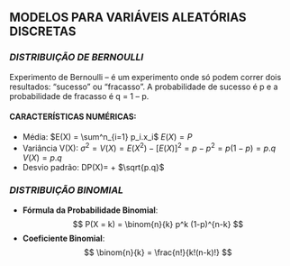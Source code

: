 
## MODELOS PARA VARIÁVEIS ALEATÓRIAS DISCRETAS

### *DISTRIBUIÇÃO DE BERNOULLI* 
Experimento de Bernoulli – é um experimento onde só podem correr dois resultados: “sucesso” ou “fracasso”. A probabilidade de sucesso é p e a probabilidade de fracasso é q = 1 – p.
#### CARACTERÍSTICAS NUMÉRICAS: 
- Média: 
	$E(X) = \sum^n_{i=1} p_i.x_i$
	$E(X) = P$
- Variância V(X): 
	${\sigma}^2 = V(X) = E(X^2) - [E(X)]^2 = p - p^2 = p(1-p) = p.q$  
	$V(X) = p.q$
- Desvio padrão: 
	DP(X)= + $\sqrt{p.q}$

### *DISTRIBUIÇÃO BINOMIAL*

- **Fórmula da Probabilidade Binomial**:$$ P(X = k) = \binom{n}{k} p^k (1-p)^{n-k} $$
- **Coeficiente Binomial**:$$ \binom{n}{k} = \frac{n!}{k!(n-k)!} $$
